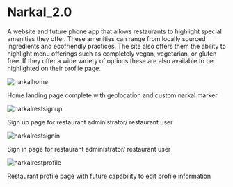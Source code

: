 # Narkal_2.0

A website and future phone app that allows restaurants to highlight special amenities they offer. These amenities can range from locally sourced ingredients and ecofriendly practices. The site also offers them the ability to highlight menu offerings such as completely vegan, vegetarian, or gluten free. If they offer a wide variety of options these are also available to be highlighted on their profile page.

![narkalhome](https://user-images.githubusercontent.com/30608422/41165729-9f130b7e-6afb-11e8-9220-5f2b42b66f00.png)

  Home landing page complete with geolocation and custom narkal marker

![narkalrestsignup](https://user-images.githubusercontent.com/30608422/41165743-a534e946-6afb-11e8-8c10-e61c8ce72ffc.png)

  Sign up page for restaurant administrator/ restaurant user

![narkalrestsignin](https://user-images.githubusercontent.com/30608422/41165746-a7c7329a-6afb-11e8-99b2-4d946279bebc.png)

  Sign in page for restaurant administrator/ restaurant user

![narkalrestprofile](https://user-images.githubusercontent.com/30608422/41165752-ab5af900-6afb-11e8-93d2-9970d3fac7bd.png)


  Restaurant profile page with future capability to edit profile information
